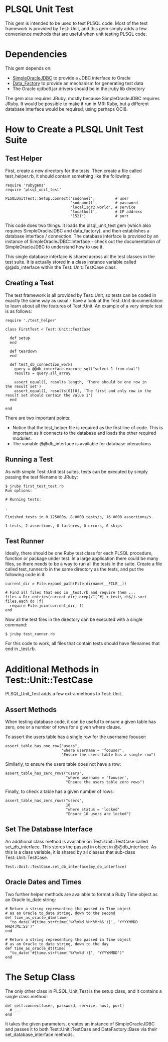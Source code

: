 # PLSQL Unit Test

This gem is intended to be used to test PLSQL code. Most of the test framework is provided by Test::Unit, and this gem simply adds a few convenience methods that are useful when unit testing PLSQL code.

# Dependencies

This gem depends on:

 * [SimpleOracleJDBC](http://rubygems.org/gems/simpleOracleJDBC) to provide a JDBC interface to Oracle
 * [Data_Factory](http://rubygems.org/gems/data_factory) to provide an mechanism for generating test data
 * The Oracle ojdbc6.jar drivers should be in the jruby lib directory

The gem also requires JRuby, mostly because SimpleOracleJDBC requires JRuby. It would be possible to make it run in MRI Ruby, but a different database interface would be required, using perhaps OCI8.

# How to Create a PLSQL Unit Test Suite

## Test Helper

First, create a new directory for the tests. Then create a file called test_helper.rb, it should contain something like the following:

    require 'rubygems'
    require 'plsql_unit_test'
    
    PLSQLUnitTest::Setup.connect('sodonnel',         # user
                                 'sodonnell',        # password
                                 'local11gr2.world', # service
                                 'localhost',        # IP address
                                 '1521')             # port

This code does two things. It loads the plsql\_unit\_test gem (which also requires SimpleOracleJDBC and data_factory), and then establishes a database interface / connection. The database interface is provided by an instance of SimpleOracleJDBC::Interface - check out the documentation of SimpleOracleJDBC to understand how to use it.

This single database interface is shared across all the test classes in the test suite. It is actually stored in a class instance variable called @@db_interface within the Test::Unit::TestCase class.

## Creating a Test

The test framework is all provided by Test::Unit, so tests can be coded in exactly the same way as usual - have a look at the Test::Unit documentation to learn about all the features of Test::Unit. An example of a very simple test is as follows:

    require './test_helper'
    
    class FirstTest < Test::Unit::TestCase
    
      def setup
      end
    
      def teardown
      end
    
      def test_db_connection_works
        query = @@db_interface.execute_sql("select 1 from dual")
        results = query.all_array
    
        assert_equal(1, results.length, 'There should be one row in     the result set')
        assert_equal(1, results[0][0], 'The first and only row in the     result set should contain the value 1') 
      end
    
    end

There are two important points:

 * Notice that the test_helper file is required as the first line of code. This is important as it connects to the database and loads the other required modules.
 * The variable @@db_interface is available for database interactions

## Running a Test

As with simple Test::Unit test suites, tests can be executed by simply passing the test filename to JRuby:

    $ jruby first_test_test.rb
    Run options:
    
    # Running tests:
    
    .
    
    Finished tests in 0.125000s, 8.0000 tests/s, 16.0000 assertions/s.
    
    1 tests, 2 assertions, 0 failures, 0 errors, 0 skips

## Test Runner

Ideally, there should be one Ruby test class for each PLSQL procedure, function or package under test. In a large application there could be many files, so there needs to be a way to run all the tests in the suite. Create a file called test_runner.rb in the same directory as the tests, and put the following code in it:

    current_dir = File.expand_path(File.dirname(__FILE__))
    
    # Find all files that end in _test.rb and require them ...
    files = Dir.entries(current_dir).grep(/^[^#].+_test\.rb$/).sort
    files.each do |f|
      require File.join(current_dir, f)
    end

Now all the test files in the directory can be executed with a single command:

    $ jruby test_runner.rb

For this code to work, all files that contain tests should have filenames that end in _test.rb.

# Additional Methods in Test::Unit::TestCase

PLSQL\_Unit\_Test adds a few extra methods to Test::Unit.

## Assert Methods

When testing database code, it can be useful to ensure a given table has zero, one or a number of rows for a given where clause.

To assert the users table has a single row for the username foouser:

    assert_table_has_one_row("users", 
                             "where username = 'foouser',
                             "Ensure the users table has a single row")

Similarly, to ensure the users table does not have a row:

    assert_table_has_zero_rows("users", 
                               "where username = 'foouser',
                               "Ensure the users table zero rows")

Finally, to check a table has a given number of rows:

    assert_table_has_zero_rows("users",
                               10 
                               "where status = 'locked'
                               "Ensure 10 users are locked")

## Set The Database Interface

An additional class method is available on Test::Unit::TestCase called set_db_interface. This stores the passed in object in @@db_interface. As this is a class variable, it is shared by all classes that sub-class Test::Unit::TestCase.

    Test::Unit::TestCase.set_db_interface(my_db_interface)

## Oracle Dates and Times

Two further helper methods are available to format a Ruby Time object as an Oracle to_date string:

    # Return a string representing the passed in Time object
    # as an Oracle to_date string, down to the second
    def time_as_oracle_dtm(time)
      "to_date('#{time.strftime('%Y%m%d %H:%M:%S')}', 'YYYYMMDD HH24:MI:SS')"
    end

    # Return a string representing the passed in Time object
    # as an Oracle to_date string, down to the day
    def time_as_oracle_dt(time)
      "to_date('#{time.strftime('%Y%m%d')}', 'YYYYMMDD')"
    end

# The Setup Class

The only other class in PLSQL\_Unit\_Test is the setup class, and it contains a single class method:

    def self.connect(user, password, service, host, port)
      # ...
    end

It takes the given parameters, creates an instance of SimpleOracleJDBC and passes it to both Test::Unit::TestCase and DataFactory::Base via their set_database_interface methods.
